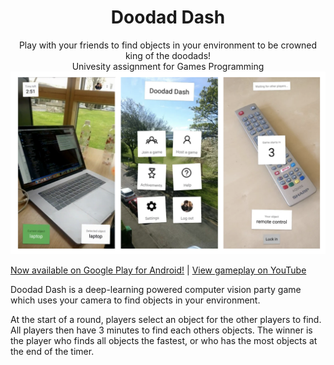 <div align="center"><h1>Doodad Dash</h1></div>
<div align="center">Play with your friends to find objects in your environment to be crowned king of the doodads!<br>Univesity assignment for Games Programming</div>

<div align="center"><img src="https://github.com/AdamHirst/GamesProgramming/blob/AdamHirst-patch-1/Screen%20Shot%202018-10-02%20at%2010.53.33.png?raw=true" /></div>

[Now available on Google Play for Android!](https://play.google.com/store/apps/details?id=com.ahirst.doodaddash) | [View gameplay on YouTube](https://www.youtube.com/watch?v=vMC65P_YoKQ)

Doodad Dash is a deep-learning powered computer vision party game which uses your camera to find objects in your environment.

At the start of a round, players select an object for the other players to find. All players then have 3 minutes to find each others objects. The winner is the player who finds all objects the fastest, or who has the most objects at the end of the timer.
